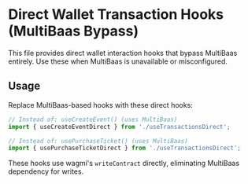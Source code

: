 # Direct Wallet Transaction Hooks (MultiBaas Bypass)

This file provides direct wallet interaction hooks that bypass MultiBaas entirely.
Use these when MultiBaas is unavailable or misconfigured.

## Usage

Replace MultiBaas-based hooks with these direct hooks:

```typescript
// Instead of: useCreateEvent() (uses MultiBaas)
import { useCreateEventDirect } from './useTransactionsDirect';

// Instead of: usePurchaseTicket() (uses MultiBaas)  
import { usePurchaseTicketDirect } from './useTransactionsDirect';
```

These hooks use wagmi's `writeContract` directly, eliminating MultiBaas dependency for writes.
